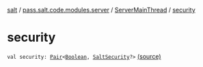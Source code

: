 [salt](../../index.md) / [pass.salt.code.modules.server](../index.md) / [ServerMainThread](index.md) / [security](./security.md)

# security

`val security: `[`Pair`](https://kotlinlang.org/api/latest/jvm/stdlib/kotlin/-pair/index.html)`<`[`Boolean`](https://kotlinlang.org/api/latest/jvm/stdlib/kotlin/-boolean/index.html)`, `[`SaltSecurity`](../../pass.salt.code.modules.server.security/-salt-security/index.md)`?>` [(source)](https://github.com/kurbaniec-tgm/salt/tree/master/code/modules/server/ServerMainThread.kt#L19)